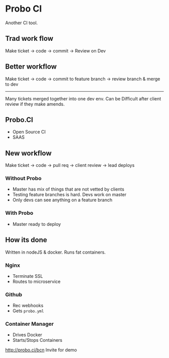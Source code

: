 # Probo CI
Another CI tool.

## Trad work flow

Make ticket -> code -> commit -> Review on Dev

## Better workflow

Make ticket -> code -> commit to feature branch -> review branch & merge to dev

---
Many tickets merged together into one dev env. Can be Difficult after client review if they make amends.

## Probo.CI

- Open Source CI
- SAAS

## New workflow

Make ticket -> code -> pull req -> client review -> lead deploys

### Without Probo

- Master has mix of things that are not vetted by clients
- Testing feature branches is hard. Devs work on master
- Only devs can see anything on a feature branch

### With Probo
- Master ready to deploy

## How its done

Written in nodeJS & docker. Runs fat containers.

### Nginx

- Terminate SSL
- Routes to microservice

### Github
- Rec webhooks
- Gets `probo.yml`

### Container Manager
- Drives Docker
- Starts/Stops Containers

http://probo.ci/bcn Invite for demo
